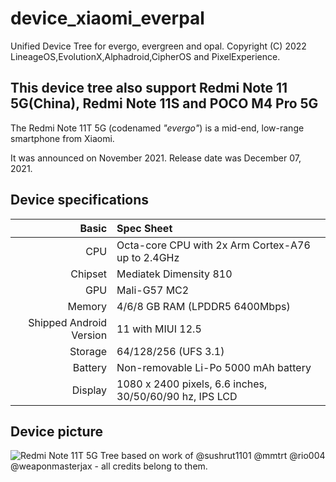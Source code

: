 # device_xiaomi_everpal
Unified Device Tree for evergo, evergreen and opal.
Copyright (C) 2022 LineageOS,EvolutionX,Alphadroid,CipherOS and PixelExperience.

## This device tree also support Redmi Note 11 5G(China), Redmi Note 11S and POCO M4 Pro 5G
The Redmi Note 11T 5G (codenamed _"evergo"_) is a mid-end, low-range smartphone from Xiaomi.

It was announced on November 2021. Release date was December 07, 2021.

## Device specifications

Basic   | Spec Sheet
-------:|:-------------------------
CPU     | Octa-core CPU with 2x Arm Cortex-A76 up to 2.4GHz
Chipset | Mediatek Dimensity 810
GPU     | Mali-G57 MC2
Memory  | 4/6/8 GB RAM (LPDDR5 6400Mbps)
Shipped Android Version | 11 with MIUI 12.5
Storage | 64/128/256 (UFS 3.1)
Battery | Non-removable Li-Po 5000 mAh battery
Display | 1080 x 2400 pixels, 6.6 inches, 30/50/60/90 hz, IPS LCD

## Device picture
![Redmi Note 11T 5G](https://i02.appmifile.com/18_operator_sg/30/11/2021/d2faf80e08dc6f591445ea331d8877cd.jpg)
Tree based on work of @sushrut1101 @mmtrt @rio004 @weaponmasterjax - all credits belong to them.
